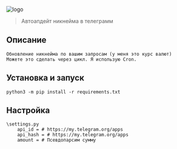![logo](https://i.imgur.com/vn3kC5z.jpg)

> Автоапдейт никнейма в телеграмм 

## Описание
```
Обновление никнейма по вашим запросам (у меня это курс валют)
Можете это сделать через цикл. Я использую Cron.
```

## Установка и запуск
```
python3 -m pip install -r requirements.txt
```

## **Настройка**
```
\settings.py
    api_id = # https://my.telegram.org/apps
    api_hash = # https://my.telegram.org/apps
    amount = # Псевдопарсим сумму
```
